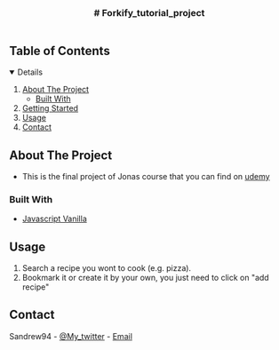 <br />
<p align="center">

  <h3 align="center"># Forkify_tutorial_project</h3>

<!-- TABLE OF CONTENTS -->
<summary>
<h2 style="display: inline-block">Table of Contents</h2></summary>
<details open="open">  
  <ol>
    <li>
      <a href="#about-the-project">About The Project</a>
      <ul>
        <li><a href="#built-with">Built With</a></li>
      </ul>
    </li>
    <li>
      <a href="#getting-started">Getting Started</a>
      <ul>
        </ul>
    </li>
    <li><a href="#usage">Usage</a></li>
    <li><a href="#contact">Contact</a></li>
  </ol>
</details>

<!-- ABOUT THE PROJECT -->

## About The Project

- This is the final project of Jonas course that you can find on [udemy](https://www.udemy.com/course/the-complete-javascript-course/)

### Built With

- [Javascript Vanilla](https://developer.mozilla.org/it/docs/Web/JavaScript)

## Usage

1. Search a recipe you wont to cook (e.g. pizza).
2. Bookmark it or create it by your own, you just need to click on "add recipe"

<!-- CONTACT -->

## Contact

Sandrew94 - [@My_twitter](https://twitter.com/AndreaSanti15) - [Email](santiandrea959@gmail.com)

